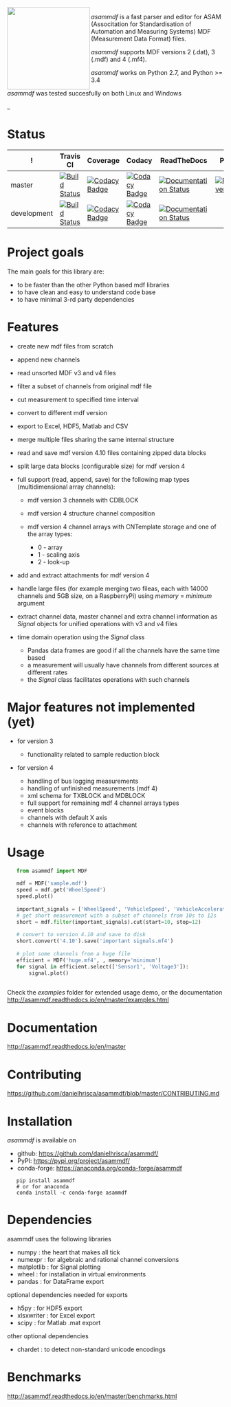 
<img align=left src="https://raw.githubusercontent.com/danielhrisca/asammdf/master/asammdf.png" width="192" height="192" /> 

<p align=center>
   
*asammdf* is a fast parser and editor for ASAM (Associtation for Standardisation of Automation and Measuring Systems) MDF (Measurement Data Format) files. 

*asammdf* supports MDF versions 2 (.dat), 3 (.mdf) and 4 (.mf4). 

*asammdf* works on Python 2.7, and Python >= 3.4

*asammdf* was tested succesfully on both Linux and Windows

_

</p>

# Status
! | Travis CI  | Coverage  |  Codacy  | ReadTheDocs |  PyPI
--|--|--|--|--|--
master | [![Build Status](https://travis-ci.org/danielhrisca/asammdf.svg?branch=master)](https://travis-ci.org/danielhrisca/asammdf) | [![Codacy Badge](https://api.codacy.com/project/badge/Coverage/a3da21da90ca43a5b72fc24b56880c99?branch=master)](https://www.codacy.com/app/danielhrisca/asammdf?utm_source=github.com&utm_medium=referral&utm_content=danielhrisca/asammdf&utm_campaign=Badge_Coverage) | [![Codacy Badge](https://api.codacy.com/project/badge/Grade/a3da21da90ca43a5b72fc24b56880c99?branch=master)](https://www.codacy.com/app/danielhrisca/asammdf?utm_source=github.com&utm_medium=referral&utm_content=danielhrisca/asammdf&utm_campaign=badger) |  [![Documentation Status](http://readthedocs.org/projects/asammdf/badge/?version=master)](http://asammdf.readthedocs.io/en/master/?badge=stable) |  [![PyPI version](https://badge.fury.io/py/asammdf.svg)](https://badge.fury.io/py/asammdf) 
development| [![Build Status](https://travis-ci.org/danielhrisca/asammdf.svg?branch=development)](https://travis-ci.org/danielhrisca/asammdf) | [![Codacy Badge](https://api.codacy.com/project/badge/Coverage/a3da21da90ca43a5b72fc24b56880c99?branch=development)](https://www.codacy.com/app/danielhrisca/asammdf?utm_source=github.com&utm_medium=referral&utm_content=danielhrisca/asammdf&utm_campaign=Badge_Coverage) | [![Codacy Badge](https://api.codacy.com/project/badge/Grade/a3da21da90ca43a5b72fc24b56880c99?branch=development)](https://www.codacy.com/app/danielhrisca/asammdf?utm_source=github.com&utm_medium=referral&utm_content=danielhrisca/asammdf&utm_campaign=badger) | [![Documentation Status](http://readthedocs.org/projects/asammdf/badge/?version=development)](http://asammdf.readthedocs.io/en/development/?badge=stable) |   

# Project goals
The main goals for this library are:

* to be faster than the other Python based mdf libraries
* to have clean and easy to understand code base
* to have minimal 3-rd party dependencies

# Features

* create new mdf files from scratch
* append new channels
* read unsorted MDF v3 and v4 files
* filter a subset of channels from original mdf file
* cut measurement to specified time interval
* convert to different mdf version
* export to Excel, HDF5, Matlab and CSV
* merge multiple files sharing the same internal structure
* read and save mdf version 4.10 files containing zipped data blocks
* split large data blocks (configurable size) for mdf version 4
* full support (read, append, save) for the following map types (multidimensional array channels):

    * mdf version 3 channels with CDBLOCK
    * mdf version 4 structure channel composition
    * mdf version 4 channel arrays with CNTemplate storage and one of the array types:
    
        * 0 - array
        * 1 - scaling axis
        * 2 - look-up
        
* add and extract attachments for mdf version 4
* handle large files (for example merging two fileas, each with 14000 channels and 5GB size, on a RaspberryPi) using *memory* = *minimum* argument
* extract channel data, master channel and extra channel information as *Signal* objects for unified operations with v3 and v4 files
* time domain operation using the *Signal* class

    * Pandas data frames are good if all the channels have the same time based
    * a measurement will usually have channels from different sources at different rates
    * the *Signal* class facilitates operations with such channels

# Major features not implemented (yet)
* for version 3

    * functionality related to sample reduction block
    
* for version 4

    * handling of bus logging measurements
    * handling of unfinished measurements (mdf 4)
    * xml schema for TXBLOCK and MDBLOCK
    * full support for remaining mdf 4 channel arrays types
    * event blocks
    * channels with default X axis
    * channels with reference to attachment

# Usage

```python
   from asammdf import MDF
   
   mdf = MDF('sample.mdf')
   speed = mdf.get('WheelSpeed')
   speed.plot()
   
   important_signals = ['WheelSpeed', 'VehicleSpeed', 'VehicleAcceleration']
   # get short measurement with a subset of channels from 10s to 12s 
   short = mdf.filter(important_signals).cut(start=10, stop=12)
   
   # convert to version 4.10 and save to disk
   short.convert('4.10').save('important signals.mf4')
   
   # plot some channels from a huge file
   efficient = MDF('huge.mf4', , memory='minimum')
   for signal in efficient.select(['Sensor1', 'Voltage3']):
       signal.plot()
   
```  
 
Check the *examples* folder for extended usage demo, or the documentation
http://asammdf.readthedocs.io/en/master/examples.html

# Documentation
http://asammdf.readthedocs.io/en/master

# Contributing
https://github.com/danielhrisca/asammdf/blob/master/CONTRIBUTING.md

# Installation
*asammdf* is available on 

* github: https://github.com/danielhrisca/asammdf/
* PyPI: https://pypi.org/project/asammdf/
* conda-forge: https://anaconda.org/conda-forge/asammdf
    
```
   pip install asammdf
   # or for anaconda
   conda install -c conda-forge asammdf 
```
    
# Dependencies
asammdf uses the following libraries

* numpy : the heart that makes all tick
* numexpr : for algebraic and rational channel conversions
* matplotlib : for Signal plotting
* wheel : for installation in virtual environments
* pandas : for DataFrame export

optional dependencies needed for exports

* h5py : for HDF5 export
* xlsxwriter : for Excel export
* scipy : for Matlab .mat export

other optional dependencies

* chardet : to detect non-standard unicode encodings

# Benchmarks

http://asammdf.readthedocs.io/en/master/benchmarks.html

